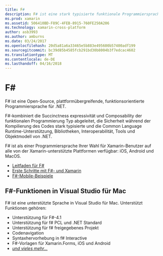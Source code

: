 ```yaml
---
title: F#
description: F# ist eine stark typisierte funktionale Programmiersprache .NET ausgeführt werden soll
ms.prod: xamarin
ms.assetid: 506410BD-F89C-4FEB-8915-760FE250A206
ms.technology: xamarin-cross-platform
author: asb3993
ms.author: amburns
ms.date: 03/24/2017
ms.openlocfilehash: 20d5a81a6a33465e5b883e495600b57400adf199
ms.sourcegitcommit: bc39d85b4585fcb291bd30b8004b3f7edcac4602
ms.translationtype: MT
ms.contentlocale: de-DE
ms.lasthandoff: 04/16/2018
---
```

# <a name="f35"></a>F&#35;

F# ist eine Open-Source, plattformübergreifende, funktionsorientierte Programmiersprache für .NET.

F#-kombiniert die Succinctness expressivität und Composability der funktionalen Programmierung Typ abgeleitet, die Sicherheit während der Kompilierung des Codes stark typisierte und die Common Language Runtime-Unterstützung, Bibliotheken, Interoperabilität, Tools und Objektmodell von .NET.

F# ist als einer Programmiersprache Ihrer Wahl für Xamarin-Benutzer auf alle von der Xamarin-unterstützte Plattformen verfügbar: iOS, Android und MacOS.

- [Leitfaden für F#](https://docs.microsoft.com/dotnet/fsharp/)
- [Erste Schritte mit F#- und Xamarin](overview.md)
- [F#-Mobile-Beispiele](samples.md)

## <a name="f-features-in-visual-studio-for-mac"></a>F#-Funktionen in Visual Studio für Mac

F# ist eine unterstützte Sprache in Visual Studio für Mac. Unterstützt Funktionen gehören:

- Unterstützung für F#-4.1
- Unterstützung für f# PCL und .NET Standard
- Unterstützung für f# freigegebenes Projekt
- Codenavigation
- Syntaxhervorhebung in f# Interactive
- F#-Vorlagen für Xamarin.Forms, iOS und Android
- [*und vieles mehr...*](https://developer.xamarin.com/releases/studio/xamarin.studio_6.0/xamarin.studio_6.0/#F_Enhancements)
